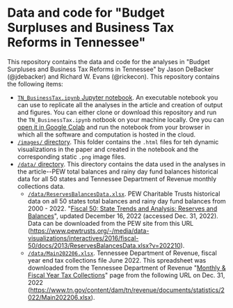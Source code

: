 # Data and code for "Budget Surpluses and Business Tax Reforms in Tennessee"
This repository contains the data and code for the analyses in "Budget Surpluses and Business Tax Reforms in Tennessee" by Jason DeBacker (@jdebacker) and Richard W. Evans (@rickecon). This repository contains the following items:
* [`TN_BusinessTax.ipynb` Jupyter notebook](). An executable notebook you can use to replicate all the analyses in the article and creation of output and figures. You can either clone or download this repository and run the `TN_BusinessTax.ipynb` notbook on your machine locally. Ore you can [open it in Google Colab]() and run the notebook from your browser in which all the software and computation is hosted in the cloud.
* [`/images/` directory](). This folder contains the `.html` files for teh dynamic visualizations in the paper and created in the notebook and the corresponding static `.png` image files.
* [`/data/` directory](). This directory contains the data used in the analyses in the article--PEW total balances and rainy day fund balances historical data for all 50 states and Tennessee Department of Revenue monthly collections data.
    * [`/data/ReservesBalancesData.xlsx`](). PEW Charitable Trusts historical data on all 50 states total balances and rainy day fund balances from 2000 - 2022. "[Fiscal 50: State Trends and Analysis: Reserves and Balances](https://www.pewtrusts.org/en/research-and-analysis/data-visualizations/2014/fiscal-50#ind5)", updated December 16, 2022 (accessed Dec. 31, 2022). Data can be downloaded from the PEW site from this URL (https://www.pewtrusts.org/-/media/data-visualizations/interactives/2016/fiscal-50/docs/2013/ReservesBalancesData.xlsx?v=202210).
    * [`/data/Main202206.xlsx`](). Tennessee Department of Revenue, fiscal year end tax collections file June 2022. This spreadsheet was downloaded from the Tennessee Department of Revenue "[Monthly & Fiscal Year Tax Collections](https://www.tn.gov/revenue/tax-resources/tax-collections-information/monthly-fiscal-year-collections.html)" page from the following URL on Dec. 31, 2022 (https://www.tn.gov/content/dam/tn/revenue/documents/statistics/2022/Main202206.xlsx).
